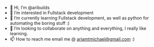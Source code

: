 - 👋 Hi, I’m @aribuilds
- 👀 I’m interested in Fullstack development
- 🌱 I’m currently learning Fullstack development, as well as python for automating the boring stuff :)
- 💞️ I’m looking to collaborate on anything and everything, I really like learning. 
- 📫 How to reach me email me @ ariamtmichael@gmail.com :)

<!---
aribuilds/aribuilds is a ✨ special ✨ repository because its `README.md` (this file) appears on your GitHub profile.
You can click the Preview link to take a look at your changes.
--->
